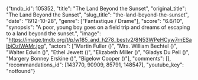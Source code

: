 {"tmdb_id": 105352, "title": "The Land Beyond the Sunset", "original_title": "The Land Beyond the Sunset", "slug_title": "the-land-beyond-the-sunset", "date": "1912-10-28", "genre": ["Fantastique / Drame"], "score": "6.6/10", "synopsis": "A poor, young boy goes on a field trip and dreams of escaping to a land beyond the sunset.", "image": "https://image.tmdb.org/t/p/w185_and_h278_bestv2/8N53WPeHCyw7rnESaIbjOzlWAMr.jpg", "actors": ["Martin Fuller ()", "Mrs. William Bechtel ()", "Walter Edwin ()", "Ethel Jewett ()", "Elizabeth Miller ()", "Gladys Du Pell ()", "Margery Bonney Erskine ()", "Bigelow Cooper ()"], "comments": [], "recommandations_id": [143770, 90909, 85791, 148547], "youtube_key": "notfound"}